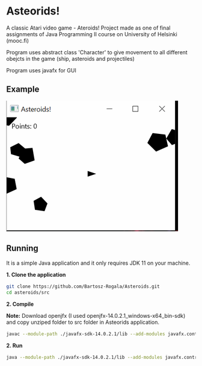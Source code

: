 # Asteorids!
A classic Atari video game - Ateroids! 
Project made as one of final assignments of Java Programming II course on University of Helsinki (mooc.fi)

Program uses abstract class 'Character' to give movement to all different obejcts in the game (ship, asteroids and projectiles)

Program uses javafx for GUI

## Example

![](example.gif)

## Running

It is a simple Java application and it only requires JDK 11 on your machine.

**1. Clone the application**

```bash
git clone https://github.com/Bartosz-Rogala/Asteroids.git
cd asteroids/src
```

**2. Compile**

**Note:**  Download openjfx (I used openjfx-14.0.2.1_windows-x64_bin-sdk) and copy unziped folder to src folder in Asteorids application.

```bash
javac --module-path ./javafx-sdk-14.0.2.1/lib --add-modules javafx.controls AsteroidsApplication.java
```

**2. Run**

```bash
java --module-path ./javafx-sdk-14.0.2.1/lib --add-modules javafx.controls AsteroidsApplication
```
